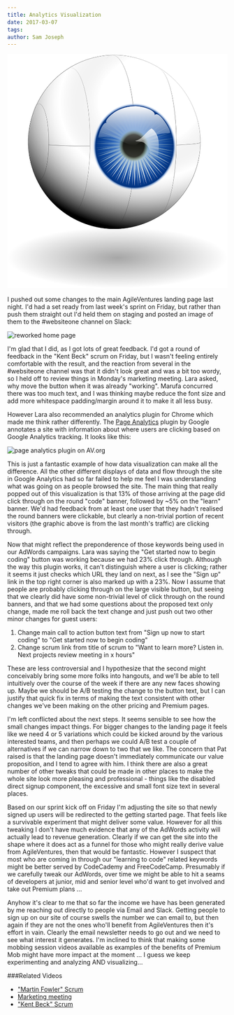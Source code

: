 ```yaml
---
title: Analytics Visualization
date: 2017-03-07
tags: 
author: Sam Joseph
---
```


![balance](/images/visualization.png)

I pushed out some changes to the main AgileVentures landing page last night.  I'd had a set ready from last week's sprint on Friday, but rather than push them straight out I'd held them on staging and posted an image of them to the #websiteone channel on Slack:

![reworked home page](https://www.dropbox.com/s/1em05z5kzqdk0ln/Screenshot%202017-03-06%2013.13.56.png?dl=1)

I'm glad that I did, as I got lots of great feedback.  I'd got a round of feedback in the "Kent Beck" scrum on Friday, but I wasn't feeling entirely comfortable with the result, and the reaction from several in the #websiteone channel was that it didn't look great and was a bit too wordy, so I held off to review things in Monday's marketing meeting.  Lara asked, why move the button when it was already "working". Marufa concurred there was too much text, and I was thinking maybe reduce the font size and add more whitespace padding/margin around it to make it all less busy.

However Lara also recommended an analytics plugin for Chrome which made me think rather differently.  The [Page Analytics](https://chrome.google.com/webstore/detail/page-analytics-by-google/fnbdnhhicmebfgdgglcdacdapkcihcoh?hl=en) plugin by Google annotates a site with information about where users are clicking based on Google Analytics tracking.  It looks like this:

![page analytics plugin on AV.org](https://www.dropbox.com/s/5huv3vgkftr50wc/Screenshot%202017-03-07%2009.52.42.png?dl=1)

This is just a fantastic example of how data visualization can make all the difference.  All the other different displays of data and flow through the site in Google Analytics had so far failed to help me feel I was understanding what was going on as people browsed the site.  The main thing that really popped out of this visualization is that 13% of those arriving at the page did click through on the round "code" banner, followed by ~5% on the "learn" banner.  We'd had feedback from at least one user that they hadn't realised the round banners were clickable, but clearly a non-trivial portion of recent visitors (the graphic above is from the last month's traffic) are clicking through.

Now that might reflect the preponderence of those keywords being used in our AdWords campaigns.  Lara was saying the "Get started now to begin coding" button was working because we had 23% click through.  Although the way this plugin works, it can't distinguish where a user is clicking; rather it seems it just checks which URL they land on next, as I see the "Sign up" link in the top right corner is also marked up with a 23%.  Now I assume that people are probably clicking through on the large visible button, but seeing that we clearly did have some non-trivial level of click through on the round banners, and that we had some questions about the proposed text only change, made me roll back the text change and just push out two other minor changes for guest users:

1) Change main call to action button text from "Sign up now to start coding" to "Get started now to begin coding"
2) Change scrum link from title of scrum to "Want to learn more? Listen in. Next projects review meeting in x hours"

These are less controversial and I hypothesize that the second might conceivably bring some more folks into hangouts, and we'll be able to tell intuitively over the course of the week if there are any new faces showing up.  Maybe we should be A/B testing the change to the button text, but I can justify that quick fix in terms of making the text consistent with other changes we've been making on the other pricing and Premium pages.

I'm left conflicted about the next steps.  It seems sensible to see how the small changes impact things.  For bigger changes to the landing page it feels like we need 4 or 5 variations which could be kicked around by the various interested teams, and then perhaps we could A/B test a couple of alternatives if we can narrow down to two that we like.  The concern that Pat raised is that the landing page doesn't immediately communicate our value proposition, and I tend to agree with him.  I think there are also a great number of other tweaks that could be made in other places to make the whole site look more pleasing and professional - things like the disabled direct signup component, the excessive and small font size text in several places.

Based on our sprint kick off on Friday I'm adjusting the site so that newly signed up users will be redirected to the getting started page.  That feels like a survivable experiment that might deliver some value.  However for all this tweaking I don't have much evidence that any of the AdWords activity will actually lead to revenue generation.  Clearly if we can get the site into the shape where it does act as a funnel for those who might really derive value from AgileVentures, then that would be fantastic.  However I suspect that most who are coming in through our "learning to code" related keywords might be better served by CodeCademy and FreeCodeCamp.  Presumably if we carefully tweak our AdWords, over time we might be able to hit a seams of developers at junior, mid and senior level who'd want to get involved and take out Premium plans ...

Anyhow it's clear to me that so far the income we have has been generated by me reaching out directly to people via Email and Slack.  Getting people to sign up on our site of course swells the number we can email to, but then again if they are not the ones who'll benefit from AgileVentures then it's effort in vain.  Clearly the email newsletter needs to go out and we need to see what interest it generates.  I'm inclined to think that making some mobbing session videos available as examples of the benefits of Premium Mob might have more impact at the moment ... I guess we keep experimenting and analyzing AND visualizing...

###Related Videos

* ["Martin Fowler" Scrum](http://youtu.be/rMgERi4w8W0)
* [Marketing meeting](https://www.youtube.com/watch?v=QzR72HpWaQk)
* ["Kent Beck" Scrum](https://www.youtube.com/watch?v=-CMIoFYLuqI)

